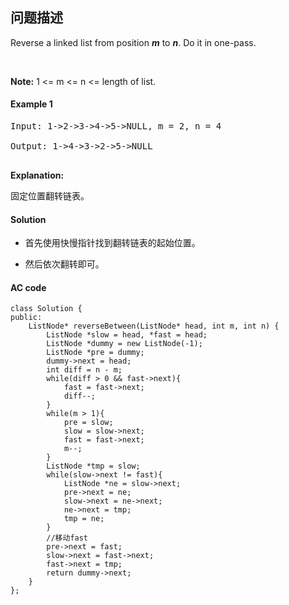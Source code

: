 ## 问题描述

Reverse a linked list from position ***m*** to ***n***. Do it in one-pass.</br>

<br>

__Note:__
1 <= m <= n <= length of list.
<br>

#### Example 1
<pre>
Input: 1->2->3->4->5->NULL, m = 2, n = 4 </br>
Output: 1->4->3->2->5->NULL</br>
</pre>
__Explanation:__<br>

固定位置翻转链表。

#### Solution

* 首先使用快慢指针找到翻转链表的起始位置。

* 然后依次翻转即可。

#### AC code

```
class Solution {
public:
    ListNode* reverseBetween(ListNode* head, int m, int n) {
        ListNode *slow = head, *fast = head;
        ListNode *dummy = new ListNode(-1);
        ListNode *pre = dummy;
        dummy->next = head;
        int diff = n - m;
        while(diff > 0 && fast->next){
            fast = fast->next;
            diff--;
        }
        while(m > 1){
            pre = slow;
            slow = slow->next;
            fast = fast->next;
            m--;
        }
        ListNode *tmp = slow;
        while(slow->next != fast){
            ListNode *ne = slow->next;
            pre->next = ne;
            slow->next = ne->next;
            ne->next = tmp;
            tmp = ne;
        }
        //移动fast
        pre->next = fast;
        slow->next = fast->next;
        fast->next = tmp;
        return dummy->next;
    }
};
```

